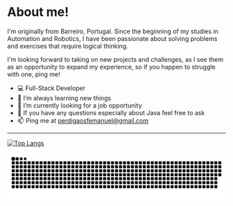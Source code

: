 <h1>
  About me!
</h1>

I'm originally from Barreiro, Portugal. Since the beginning of my studies in Automation and Robotics, I have been passionate about solving problems and exercises that require logical thinking.

I'm looking forward to taking on new projects and challenges, as I see them as an opportunity to expand my experience, so if you happen to struggle with one, ping me!

- 💻 Full-Stack Developer
- 🏃 I’m always learning new things
- 👀 I’m currently looking for a job opportunity
- 💬 If you have any questions especially about Java feel free to ask
- 📫 Ping me at perdigaosfemanuel@gmail.com

---

[![Top Langs](https://github-readme-stats.vercel.app/api/top-langs/?username=EmanuelPerdigao&layout=compact&theme=vision-friendly-dark)](https://github.com/anuraghazra/github-readme-stats)

<picture>
  <source media="(prefers-color-scheme: dark)" srcset="https://raw.githubusercontent.com/EmanuelPerdigao/EmanuelPerdigao/output/github-contribution-grid-snake-dark.svg">
  <source media="(prefers-color-scheme: light)" srcset="https://raw.githubusercontent.com/EmanuelPerdigao/EmanuelPerdigao/output/github-contribution-grid-snake.svg">
  <img alt="github contribution grid snake animation" src="https://raw.githubusercontent.com/EmanuelPerdigao/EmanuelPerdigao/output/github-contribution-grid-snake.svg">
</picture>
